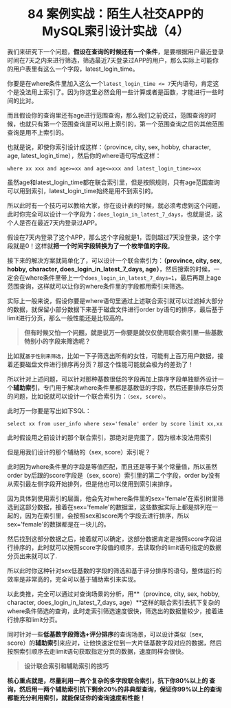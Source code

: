 <h1 align="center">84 案例实战：陌生人社交APP的MySQL索引设计实战（4）</h1>

我们来研究下一个问题，**假设在查询的时候还有一个条件**，是要根据用户最近登录时间在7天之内来进行筛选，筛选最近7天登录过APP的用户，那么实际上可能你的用户表里有这么一个字段，latest_login_time。

你要是在where条件里加入这么一个`latest_login_time <= 7`天内语句，肯定这个是没法用上索引了。因为你这里必然会用一些计算或者是函数，才能进行一些时间的比对。

而且假设你的查询里还有age进行范围查询，那么我们之前说过，范围查询的时候，也就只有第一个范围查询是可以用上索引的，第一个范围查询之后的其他范围查询是用不上索引的。

也就是说，即使你索引设计成这样：（province, city, sex, hobby, character, age, latest_login_time），然后你的where语句写成这样：

```
where xx xxx and age>=xx and age<=xxx and latest_login_time>=xx
```

虽然age和latest_login_time都在联合索引里，但是按照规则，只有age范围查询可以用到索引，latest_login_time始终是用不到索引的。

所以此时有一个技巧可以教给大家，你在设计表的时候，就必须考虑到这个问题，此时你完全可以设计一个字段为：`does_login_in_latest_7_days`，也就是说，这个人是否在最近7天内登录过APP。

假设在7天内登录了这个APP，那么这个字段就是1，否则超过7天没登录，这个字段就是0！这样就**把一个时间字段转换为了一个枚举值的字段**。

接下来的解决方案就简单化了，可以设计一个联合索引为：**（province, city, sex, hobby, character, does_login_in_latest_7_days, age）**，然后搜索的时候，一定会在where条件里带上一个`does_login_in_latest_7_days=1`，最后再跟上age范围查询，这样就可以让你的where条件里的字段都用索引来筛选。

实际上一般来说，假设你要是where语句里通过上述联合索引就可以过滤掉大部分的数据，就保留小部分数据下来基于磁盘文件进行order by语句的排序，最后基于limit进行分页，那么一般性能还是比较高的。

> **但有时候又怕一个问题，就是说万一你要是就仅仅使用联合索引里一些基数特别小的字段来筛选呢？**

比如就`基于性别来筛选`，比如一下子筛选出所有的女性，可能有上百万用户数据，接着还要磁盘文件进行排序再分页？那这个性能可能就会极为的差劲了！

所以针对上述问题，可以针对那种基数很低的字段再加上排序字段单独额外设计一个**辅助索引**，专门用于解决where条件里都是基数低的字段，然后还要排序后分页的问题，比如说就可以设计一个联合索引为：`（sex, score）`。

此时万一你要是写出如下SQL：

```
select xx from user_info where sex='female' order by score limit xx,xx
```

此时假设用之前设计的那个联合索引，那绝对是完蛋了，因为根本没法用索引

但是用我们设计的那个辅助的（sex, score）索引呢？

此时因为where条件里的字段是等值匹配，而且还是等于某个常量值，所以虽然order by后跟的score字段是（sex, score）索引里的第二个字段，order by没有从索引最左侧字段开始排列，但是他也可以使用到索引来排序。

因为具体到使用索引的层面，他会先对where条件里的sex='female'在索引树里筛选到这部分数据，接着在sex='female'的数据里，这些数据实际上都是排列在一起的，因为在索引里，会按照sex和score两个字段去进行排序，所以sex='female'的数据都是在一块儿的。

然后找到这部分数据之后，接着就可以确定，这部分数据肯定是按照score字段进行排序的，此时就可以按照score字段值的顺序，去读取你的limit语句指定的数据分页出来就可以了.

所以此时你这种针对sex低基数的字段的筛选和基于评分排序的语句，整体运行的效率是非常高的，完全可以基于辅助索引来实现。

以此类推，完全可以通过对查询场景的分析，用**（province, city, sex, hobby, character, does_login_in_latest_7_days, age）**这样的联合索引去抗下复杂的where条件筛选的查询，此时走索引筛选速度很快，筛选出的数据量较少，接着进行排序和limit分页。

同时针对一些**低基数字段筛选+评分排序**的查询场景，可以设计类似（sex, score）的**辅助索引**来应对，让他快速定位到一大片低基数字段对应的数据，然后按照索引顺序去走limit语句获取指定分页的数据，速度同样会很快。

> **设计联合索引和辅助索引的技巧**

**核心重点就是，尽量利用一两个复杂的多字段联合索引，抗下你80%以上的 查询，然后用一两个辅助索引抗下剩余20%的非典型查询，保证你99%以上的查询都能充分利用索引，就能保证你的查询速度和性能！**
